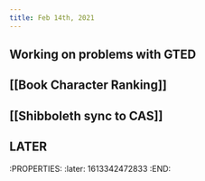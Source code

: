 ```yaml
---
title: Feb 14th, 2021
---
```


## Working on problems with GTED
## [[Book Character Ranking]]
## [[Shibboleth sync to CAS]]
## LATER 
:PROPERTIES:
:later: 1613342472833
:END:
